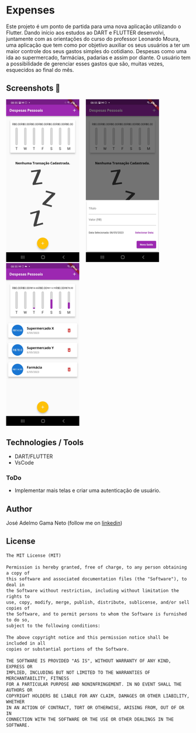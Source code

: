 # Expenses
Este projeto é um ponto de partida para uma nova aplicação utilizando o Flutter.
Dando início aos estudos ao DART e FLUTTER desenvolvi, juntamente com as orientações do curso do professor Leonardo Moura, uma aplicação que tem como por objetivo auxiliar os seus usuários a ter um maior controle dos seus gastos simples do cotidiano. Despesas como uma ida ao supermercado, farmácias, padarias e assim por diante. O usuário tem a possibilidade de gerenciar esses gastos que são, muitas vezes, esquecidos ao final do mês.

## Screenshots :camera_flash:
<!-- You can add more screenshots here if you like -->
<img src="https://github.com/adelmoGama/expenses/blob/master/assets/screenshots/Screenshot_20230508-085515.jpg" width="200">&emsp;
<img src="https://github.com/adelmoGama/expenses/blob/master/assets/screenshots/Screenshot_20230508-085530.jpg" width="200">&emsp;
<img src="https://github.com/adelmoGama/expenses/blob/master/assets/screenshots/Screenshot_20230508-085505.jpg" width="200">&emsp;

## Technologies / Tools
* DART/FLUTTER
* VsCode

### ToDo
- Implementar mais telas e criar uma autenticação de usuário.

## Author
José Adelmo Gama Neto (follow me on [linkedin](https://www.linkedin.com/in/josé-adelmo-gama-neto-38091a22a))

## License
```
The MIT License (MIT)

Permission is hereby granted, free of charge, to any person obtaining a copy of
this software and associated documentation files (the "Software"), to deal in
the Software without restriction, including without limitation the rights to
use, copy, modify, merge, publish, distribute, sublicense, and/or sell copies of
the Software, and to permit persons to whom the Software is furnished to do so,
subject to the following conditions:

The above copyright notice and this permission notice shall be included in all
copies or substantial portions of the Software.

THE SOFTWARE IS PROVIDED "AS IS", WITHOUT WARRANTY OF ANY KIND, EXPRESS OR
IMPLIED, INCLUDING BUT NOT LIMITED TO THE WARRANTIES OF MERCHANTABILITY, FITNESS
FOR A PARTICULAR PURPOSE AND NONINFRINGEMENT. IN NO EVENT SHALL THE AUTHORS OR
COPYRIGHT HOLDERS BE LIABLE FOR ANY CLAIM, DAMAGES OR OTHER LIABILITY, WHETHER
IN AN ACTION OF CONTRACT, TORT OR OTHERWISE, ARISING FROM, OUT OF OR IN
CONNECTION WITH THE SOFTWARE OR THE USE OR OTHER DEALINGS IN THE SOFTWARE.
```
